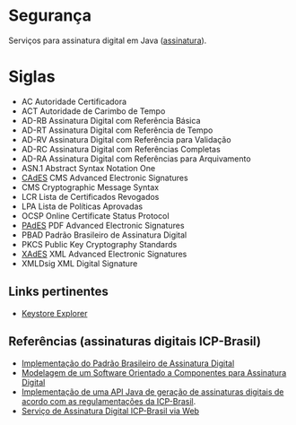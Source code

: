 # Segurança

Serviços para assinatura digital em Java ([assinatura](assinatura)).

# Siglas

- AC Autoridade Certificadora
- ACT Autoridade de Carimbo de Tempo
- AD-RB Assinatura Digital com Referência Básica
- AD-RT Assinatura Digital com Referência de Tempo
- AD-RV Assinatura Digital com Referência para Validação
- AD-RC Assinatura Digital com Referências Completas
- AD-RA Assinatura Digital com Referências para Arquivamento
- ASN.1 Abstract Syntax Notation One
- [CAdES](https://datatracker.ietf.org/doc/html/rfc5652.html) CMS Advanced Electronic Signatures
- CMS Cryptographic Message Syntax
- LCR Lista de Certificados Revogados
- LPA Lista de Políticas Aprovadas
- OCSP Online Certificate Status Protocol
- [PAdES](https://en.wikipedia.org/wiki/PAdES) PDF Advanced Electronic Signatures
- PBAD Padrão Brasileiro de Assinatura Digital
- PKCS Public Key Cryptography Standards
- [XAdES](https://www.w3.org/TR/XAdES/) XML Advanced Electronic Signatures
- XMLDsig XML Digital Signature

## Links pertinentes

- [Keystore Explorer](https://github.com/kaikramer/keystore-explorer)

## Referências (assinaturas digitais ICP-Brasil)

- [Implementação do Padrão Brasileiro de Assinatura Digital](https://repositorio.ufsc.br/handle/123456789/184587)
- [Modelagem de um Software Orientado a Componentes para Assinatura Digital](https://repositorio.ufsc.br/handle/123456789/184160)
- [Implementação de uma API Java de geração de assinaturas digitais de acordo com as regulamentações da ICP-Brasil](https://aberto.univem.edu.br/bitstream/handle/11077/863/Monografia.pdf;sequence=1).
- [Serviço de Assinatura Digital ICP-Brasil via Web](https://aberto.univem.edu.br/bitstream/handle/11077/967/Monografia_Leandro.pdf?isAllowed=y&sequence=1)
